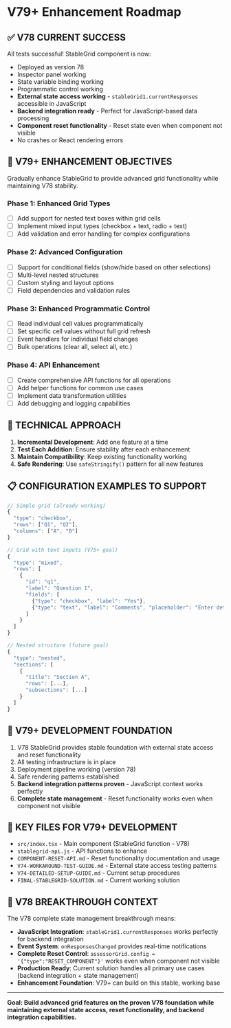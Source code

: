 # V79+ Enhancement Roadmap

## ✅ V78 CURRENT SUCCESS
All tests successful! StableGrid component is now:
- Deployed as version 78
- Inspector panel working
- State variable binding working
- Programmatic control working
- **External state access working** - `stableGrid1.currentResponses` accessible in JavaScript
- **Backend integration ready** - Perfect for JavaScript-based data processing
- **Component reset functionality** - Reset state even when component not visible
- No crashes or React rendering errors

## 🎯 V79+ ENHANCEMENT OBJECTIVES
Gradually enhance StableGrid to provide advanced grid functionality while maintaining V78 stability.

### Phase 1: Enhanced Grid Types
- [ ] Add support for nested text boxes within grid cells
- [ ] Implement mixed input types (checkbox + text, radio + text)
- [ ] Add validation and error handling for complex configurations

### Phase 2: Advanced Configuration
- [ ] Support for conditional fields (show/hide based on other selections)
- [ ] Multi-level nested structures
- [ ] Custom styling and layout options
- [ ] Field dependencies and validation rules

### Phase 3: Enhanced Programmatic Control
- [ ] Read individual cell values programmatically
- [ ] Set specific cell values without full grid refresh
- [ ] Event handlers for individual field changes
- [ ] Bulk operations (clear all, select all, etc.)

### Phase 4: API Enhancement
- [ ] Create comprehensive API functions for all operations
- [ ] Add helper functions for common use cases
- [ ] Implement data transformation utilities
- [ ] Add debugging and logging capabilities

## 🔧 TECHNICAL APPROACH
1. **Incremental Development**: Add one feature at a time
2. **Test Each Addition**: Ensure stability after each enhancement
3. **Maintain Compatibility**: Keep existing functionality working
4. **Safe Rendering**: Use `safeStringify()` pattern for all new features

## 📋 CONFIGURATION EXAMPLES TO SUPPORT
```javascript
// Simple grid (already working)
{
  "type": "checkbox",
  "rows": ["Q1", "Q2"],
  "columns": ["A", "B"]
}

// Grid with text inputs (V75+ goal)
{
  "type": "mixed",
  "rows": [
    {
      "id": "q1",
      "label": "Question 1",
      "fields": [
        {"type": "checkbox", "label": "Yes"},
        {"type": "text", "label": "Comments", "placeholder": "Enter details..."}
      ]
    }
  ]
}

// Nested structure (future goal)
{
  "type": "nested",
  "sections": [
    {
      "title": "Section A",
      "rows": [...],
      "subsections": [...]
    }
  ]
}
```

## 🚀 V79+ DEVELOPMENT FOUNDATION
1. V78 StableGrid provides stable foundation with external state access and reset functionality
2. All testing infrastructure is in place
3. Deployment pipeline working (version 78)
4. Safe rendering patterns established
5. **Backend integration patterns proven** - JavaScript context works perfectly
6. **Complete state management** - Reset functionality works even when component not visible

## 📁 KEY FILES FOR V79+ DEVELOPMENT
- `src/index.tsx` - Main component (StableGrid function - V78)
- `stablegrid-api.js` - API functions to enhance
- `COMPONENT-RESET-API.md` - Reset functionality documentation and usage
- `V74-WORKAROUND-TEST-GUIDE.md` - External state access testing patterns
- `V74-DETAILED-SETUP-GUIDE.md` - Current setup procedures
- `FINAL-STABLEGRID-SOLUTION.md` - Current working solution

## 🎯 V78 BREAKTHROUGH CONTEXT
The V78 complete state management breakthrough means:
- **JavaScript Integration**: `stableGrid1.currentResponses` works perfectly for backend integration
- **Event System**: `onResponsesChanged` provides real-time notifications
- **Complete Reset Control**: `assessorGrid.config = '{"type":"RESET_COMPONENT"}'` works even when component not visible
- **Production Ready**: Current solution handles all primary use cases (backend integration + state management)
- **Enhancement Foundation**: V79+ can build on this stable, working base

---
**Goal: Build advanced grid features on the proven V78 foundation while maintaining external state access, reset functionality, and backend integration capabilities.**

